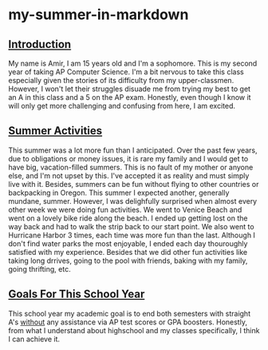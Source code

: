 # my-summer-in-markdown

## <strong><u>Introduction</u></strong>

  My name is Amir, I am 15 years old and I'm a sophomore. This is my second year of taking AP Computer Science. I'm a bit nervous to take this class especially given the stories of its difficulty from my upper-classmen. However, I won't let their struggles disuade me from trying my best to get an A in this class and a 5 on the AP exam. Honestly, even though I know it will only get more challenging and confusing from here, I am excited.

##  <strong><u>Summer Activities</u></strong>

 This summer was a lot more fun than I anticipated. Over the past few years, due to obligations or money issues, it is rare my family and I would get to have big, vacation-filled summers. This is no fault of my mother or anyone else, and I'm not upset by this. I've accepted it as reality and must simply live with it. Besides, summers can be fun without flying to other countries or backpacking in Oregon. This summer I expected another, generally mundane, summer. However, I was delighfully surprised when almost every other week we were doing fun activities. We went to Venice Beach and went on a lovely bike ride along the beach. I ended up getting lost on the way back and had to walk the strip back to our start point. We also went to Hurricane Harbor 3 times, each time was more fun than the last. Although I don't find water parks the most enjoyable, I ended each day thouroughly satisfied with my experience. Besides that we did other fun activities like taking long drrives, going to the pool with friends, baking with my family, going thrifting, etc.

## <u><strong>Goals For This School Year</u></strong>
  This school year my academic goal is to end both semesters with straight A's <u>without</u> any assistance via AP test scores or GPA boosters. Honestly, from what I understand about highschool and my classes specifically, I think I can achieve it.